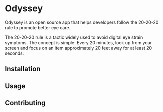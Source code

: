 # Odyssey

Odyssey is an open source app that helps developers follow the 20-20-20 rule to promote better eye care.

The 20-20-20 rule is a tactic widely used to avoid digital eye strain symptoms. The concept is simple: Every 20 minutes, look up from your screen and focus on an item approximately 20 feet away for at least 20 seconds.

## Installation

## Usage

## Contributing
